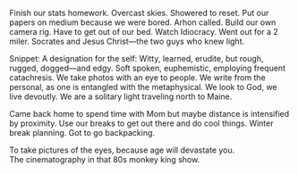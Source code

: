 Finish our stats homework. Overcast skies. Showered to reset. Put our papers on medium because we were bored. Arhon called. Build our own camera rig. Have to get out of our bed. Watch Idiocracy. Went out for a 2 miler. Socrates and Jesus Christ—the two guys who knew light.

Snippet: A designation for the self: Witty, learned, erudite, but rough, rugged, dogged—and edgy. Soft spoken, euphemistic, employing frequent catachresis. We take photos with an eye to people. We write from the personal, as one is entangled with the metaphysical. We look to God, we live devoutly. We are a solitary light traveling north to Maine. 

Came back home to spend time with Mom but maybe distance is intensified by proximity. Use our breaks to get out there and do cool things. Winter break planning. Got to go backpacking. 

To take pictures of the eyes, because age will devastate you.   
The cinematography in that 80s monkey king show.